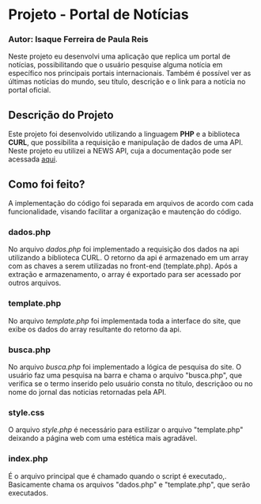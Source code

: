 # Projeto - Portal de Notícias

### Autor: Isaque Ferreira de Paula Reis

Neste projeto eu desenvolvi uma aplicação que replica um portal de notícias, possibilitando que o usuário pesquise alguma notícia em específico nos principais portais internacionais. Também é possível ver as últimas notícias do mundo, seu título, descrição e o link para a notícia no portal oficial.

## Descrição do Projeto

Este projeto foi desenvolvido utilizando a linguagem **PHP** e a biblioteca **CURL**, que possibilita a requisição e manipulação de dados de uma API. Neste projeto eu utilizei a NEWS API, cuja a documentação pode ser acessada [aqui](https://newsapi.org/).

## Como foi feito?

A implementação do código foi separada em arquivos de acordo com cada funcionalidade, visando facilitar a organização e mautenção do código.

### dados.php

No arquivo *dados.php* foi implementado a requisição dos dados na api utilizando a biblioteca CURL. O retorno da api é armazenado em um array com as chaves a serem utilizadas no front-end (template.php). Após a extração e armazenamento, o array é exportado para ser acessado por outros arquivos.

### template.php

No arquivo *template.php* foi implementada toda a interface do site, que exibe os dados do array resultante do retorno da api.

### busca.php

No arquivo *busca.php* foi implementado a lógica de pesquisa do site. O usuário faz uma pesquisa na barra e chama o arquivo "busca.php", que verifica se o termo inserido pelo usuário consta no título, descriçãoo ou no nome do jornal das noticias retornadas pela API.

### style.css

O arquivo *style.php* é necessário para estilizar o arquivo "template.php" deixando a página web com uma estética mais agradável.

### index.php

É o arquivo principal que é chamado quando o script é executado,. Basicamente chama os arquivos "dados.php" e "template.php", que serão executados.
